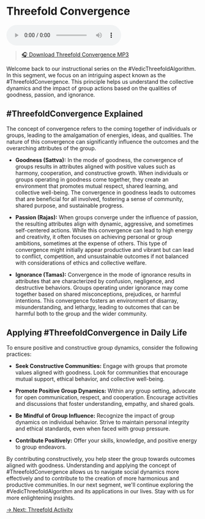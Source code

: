 # Threefold Convergence

<audio src="https://indra.team/audio/indra/threefold-convergence.mp3" controls></audio>

> [🎧 Download Threefold Convergence MP3](https://indra.team/audio/indra/threefold-convergence.mp3)

Welcome back to our instructional series on the #VedicThreefoldAlgorithm. In this segment, we focus on an intriguing aspect known as the #ThreefoldConvergence. This principle helps us understand the collective dynamics and the impact of group actions based on the qualities of goodness, passion, and ignorance.

## #ThreefoldConvergence Explained

The concept of convergence refers to the coming together of individuals or groups, leading to the amalgamation of energies, ideas, and qualities. The nature of this convergence can significantly influence the outcomes and the overarching attributes of the group.

- **Goodness (Sattva):** In the mode of goodness, the convergence of groups results in attributes aligned with positive values such as harmony, cooperation, and constructive growth. When individuals or groups operating in goodness come together, they create an environment that promotes mutual respect, shared learning, and collective well-being. The convergence in goodness leads to outcomes that are beneficial for all involved, fostering a sense of community, shared purpose, and sustainable progress.

- **Passion (Rajas):** When groups converge under the influence of passion, the resulting attributes align with dynamic, aggressive, and sometimes self-centered actions. While this convergence can lead to high energy and creativity, it often focuses on achieving personal or group ambitions, sometimes at the expense of others. This type of convergence might initially appear productive and vibrant but can lead to conflict, competition, and unsustainable outcomes if not balanced with considerations of ethics and collective welfare.

- **Ignorance (Tamas):** Convergence in the mode of ignorance results in attributes that are characterized by confusion, negligence, and destructive behaviors. Groups operating under ignorance may come together based on shared misconceptions, prejudices, or harmful intentions. This convergence fosters an environment of disarray, misunderstanding, and lethargy, leading to outcomes that can be harmful both to the group and the wider community.

## Applying #ThreefoldConvergence in Daily Life

To ensure positive and constructive group dynamics, consider the following practices:

- **Seek Constructive Communities:** Engage with groups that promote values aligned with goodness. Look for communities that encourage mutual support, ethical behavior, and collective well-being.

- **Promote Positive Group Dynamics:** Within any group setting, advocate for open communication, respect, and cooperation. Encourage activities and discussions that foster understanding, empathy, and shared goals.

- **Be Mindful of Group Influence:** Recognize the impact of group dynamics on individual behavior. Strive to maintain personal integrity and ethical standards, even when faced with group pressure.

- **Contribute Positively:** Offer your skills, knowledge, and positive energy to group endeavors.

By contributing constructively, you help steer the group towards outcomes aligned with goodness. Understanding and applying the concept of #ThreefoldConvergence allows us to navigate social dynamics more effectively and to contribute to the creation of more harmonious and productive communities. In our next segment, we'll continue exploring the #VedicThreefoldAlgorithm and its applications in our lives. Stay with us for more enlightening insights.

[→ Next: Threefold Activity](threefold-activity.md)
